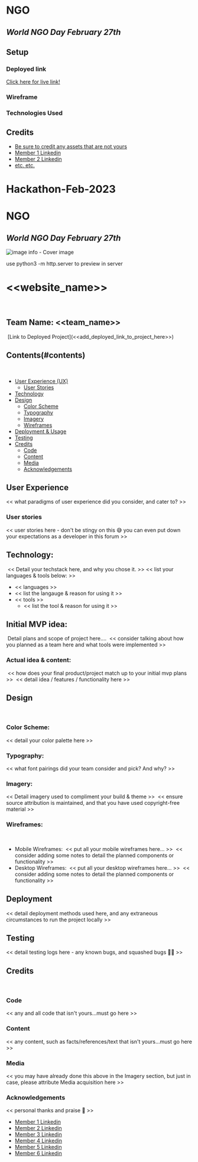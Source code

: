 # NGO 
## *World NGO Day February 27th*



## Setup

### Deployed link

[Click here for live link!](https://www.example.com)

### Wireframe

### Technologies Used

### 


## Credits

* [Be sure to credit any assets that are not yours](https://www.example.com)
* [Member 1 Linkedin](https://www.linkedin.com)
* [Member 2 Linkedin](https://www.linkedin.com)
* [etc. etc.](https://www.example.com)

# Hackathon-Feb-2023

# NGO 
## *World NGO Day February 27th*

![image info]() - Cover image

use python3 -m http.server to preview in server

# <<website_name>>
​
## Team Name: <<team_name>>
​
[Link to Deployed Project](<<add_deployed_link_to_project_here>>)
​
## Contents(#contents)
​
* [User Experience (UX)](#user-experience)
  * [User Stories](#user-stories)
* [Technology](#technology)
* [Design](#design)
  * [Color Scheme](#color-scheme)
  * [Typography](#typography)
  * [Imagery](#imagery)
  * [Wireframes](#wireframes)
* [Deployment & Usage](#deployment)
* [Testing](#testing)
* [Credits](#credits)
  * [Code](#code)
  * [Content](#content)
  * [Media](#media)
  * [Acknowledgements](#acknowledgements)
​
## User Experience
<< what paradigms of user experience did you consider, and cater to? >>
​
### User stories
<< user stories here - don't be stingy on this 😅 you can even put down your expectations as a developer in this forum >>
​
## Technology:
​
<< Detail your techstack here, and why you chose it. >>
​
<< list your languages & tools below: >>
​
*  << languages >>
  * << list the langauge & reason for using it >>
​
* << tools >>
  * << list the tool & reason for using it >>
​
## Initial MVP idea:
​
Detail plans and scope of project here....
​
<< consider talking about how you planned as a team here and what tools were implemented >>
​
### Actual idea & content:
​
<< how does your final product/project match up to your initial mvp plans >>
​
<< detail idea / features / functionality here >>
​
## Design
​
### Color Scheme:
<< detail your color palette here >>
​
### Typography:
<< what font pairings did your team consider and pick? And why? >>
​
### Imagery:
<< Detail imagery used to compliment your build & theme >>
​
<< ensure source attribution is maintained, and that you have used copyright-free material >>
​
### Wireframes:
​
* Mobile Wireframes:
​
<< put all your mobile wireframes here... >>
​
<< consider adding some notes to detail the planned components or functionality >>
​
* Desktop Wireframes:
​
<< put all your desktop wireframes here... >>
​
<< consider adding some notes to detail the planned components or functionality >>
​
​
## Deployment
<< detail deployment methods used here, and any extraneous circumstances to run the project locally >>
​
## Testing
<< detail testing logs here - any known bugs, and squashed bugs 🐛🐛 >>
​
## Credits
​
### Code
<< any and all code that isn't yours...must go here >>
​
### Content
<< any content, such as facts/references/text that isn't yours...must go here >>
​
### Media
<< you may have already done this above in the Imagery section, but just in case, please attribute Media acquisition here >>
​
### Acknowledgements
<< personal thanks and praise 🙌 >>
* [Member 1 Linkedin](https://www.linkedin.com)
* [Member 2 Linkedin](https://www.linkedin.com)
* [Member 3 Linkedin](https://www.linkedin.com)
* [Member 4 Linkedin](https://www.linkedin.com)
* [Member 5 Linkedin](https://www.linkedin.com)
* [Member 6 Linkedin](https://www.linkedin.com)

